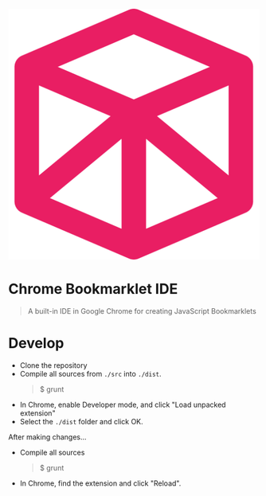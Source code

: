 ![logo](https://raw.githubusercontent.com/ddavison/chrome-bookmarklet-ide/master/images/ide-logo-512.png)

Chrome Bookmarklet IDE
===

> A built-in IDE in Google Chrome for creating JavaScript Bookmarklets  


Develop
===

- Clone the repository
- Compile all sources from `./src` into `./dist`.
  > $ grunt
- In Chrome, enable Developer mode, and click "Load unpacked extension"
- Select the `./dist` folder and click OK.

After making changes...

- Compile all sources
    > $ grunt
- In Chrome, find the extension and click "Reload".

